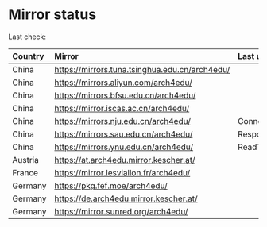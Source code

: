 <script src="./time.js"></script>
# Mirror status
Last check: <script type="text/javascript">localize(1695136709.0476642);</script>

|Country|Mirror|Last update|
|:------|:-----|:----------|
|China|https://mirrors.tuna.tsinghua.edu.cn/arch4edu/|<script type="text/javascript">localize(1695105114);</script>|
|China|https://mirrors.aliyun.com/arch4edu/|<script type="text/javascript">localize(1695061949);</script>|
|China|https://mirrors.bfsu.edu.cn/arch4edu/|<script type="text/javascript">localize(1695105114);</script>|
|China|https://mirror.iscas.ac.cn/arch4edu/|<script type="text/javascript">localize(1695105114);</script>|
|China|https://mirrors.nju.edu.cn/arch4edu/|ConnectTimeout|
|China|https://mirrors.sau.edu.cn/arch4edu/|Response 404|
|China|https://mirrors.ynu.edu.cn/arch4edu/|ReadTimeout|
|Austria|https://at.arch4edu.mirror.kescher.at/|<script type="text/javascript">localize(1695105114);</script>|
|France|https://mirror.lesviallon.fr/arch4edu/|<script type="text/javascript">localize(1695105114);</script>|
|Germany|https://pkg.fef.moe/arch4edu/|<script type="text/javascript">localize(1695105114);</script>|
|Germany|https://de.arch4edu.mirror.kescher.at/|<script type="text/javascript">localize(1695105114);</script>|
|Germany|https://mirror.sunred.org/arch4edu/|<script type="text/javascript">localize(1695105114);</script>|

<script src="./tablefilter/tablefilter.js"></script>
<script src="./table.js"></script>